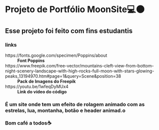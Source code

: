 <h1>Projeto de Portfólio MoonSite💻🌑</h1>
<h2>Esse projeto foi feito com fins estudantis</h2>
<h3>links</h3>
<dl>
<dt>https://fonts.google.com/specimen/Poppins/about<dd><b>Font Poppins</b></dd></dt>
<dt>https://www.freepik.com/free-vector/mountains-cleft-view-from-bottom-night-scenery-landscape-with-high-rocks-full-moon-with-stars-glowing-peaks_13194970.htm#page=1&query=Scene&position=38<dd><b>Pack de Imagens do Freepik</b></dd></dt>
<dt>https://youtu.be/1wfeqDyMUx4<dd><b>Link do vídeo do código</b></dd></dt>
</dl>
<h3>É um site onde tem um efeito de rolagem animado com as estrelas, lua, montanha, botão e header animad.o<br><br>Bom café a todos☕</h3>
